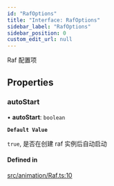 ```yaml
---
id: "RafOptions"
title: "Interface: RafOptions"
sidebar_label: "RafOptions"
sidebar_position: 0
custom_edit_url: null
---
```


Raf 配置项

## Properties

### autoStart

• **autoStart**: `boolean`

**`Default Value`**

`true`, 是否在创建 raf 实例后自动启动

#### Defined in

[src/animation/Raf.ts:10](https://github.com/sakitam-gis/vis-engine/blob/master/src/animation/Raf.ts?at&#x3D;5cce138#line&#x3D;10)
